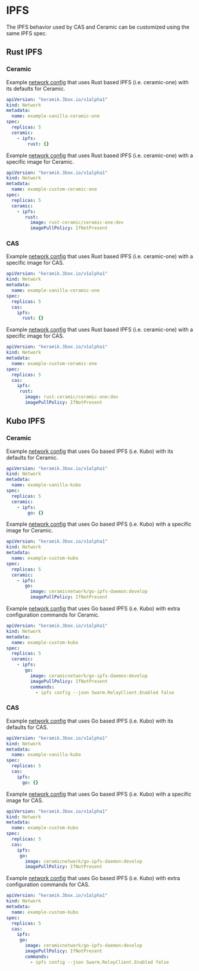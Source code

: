 # IPFS

The IPFS behavior used by CAS and Ceramic can be customized using the same IPFS spec.

## Rust IPFS

### Ceramic

Example [network config](./setup_network.md) that uses Rust based IPFS (i.e. ceramic-one) with its defaults for Ceramic.

```yaml
apiVersion: "keramik.3box.io/v1alpha1"
kind: Network
metadata:
  name: example-vanilla-ceramic-one
spec:
  replicas: 5
  ceramic:
    - ipfs:
        rust: {}
```

Example [network config](./setup_network.md) that uses Rust based IPFS (i.e. ceramic-one) with a specific image for Ceramic.

```yaml
apiVersion: "keramik.3box.io/v1alpha1"
kind: Network
metadata:
  name: example-custom-ceramic-one
spec:
  replicas: 5
  ceramic:
    - ipfs:
       rust:
         image: rust-ceramic/ceramic-one:dev
         imagePullPolicy: IfNotPresent
```

### CAS

Example [network config](./setup_network.md) that uses Rust based IPFS (i.e. ceramic-one) with a specific image for CAS.

```yaml
apiVersion: "keramik.3box.io/v1alpha1"
kind: Network
metadata:
  name: example-vanilla-ceramic-one
spec:
  replicas: 5
  cas:
    ipfs:
      rust: {}
```

Example [network config](./setup_network.md) that uses Rust based IPFS (i.e. ceramic-one) with a specific image for CAS.

```yaml
apiVersion: "keramik.3box.io/v1alpha1"
kind: Network
metadata:
  name: example-custom-ceramic-one
spec:
  replicas: 5
  cas:
    ipfs:
     rust:
       image: rust-ceramic/ceramic-one:dev
       imagePullPolicy: IfNotPresent
```

## Kubo IPFS

### Ceramic

Example [network config](./setup_network.md) that uses Go based IPFS (i.e. Kubo) with its defaults for Ceramic.

```yaml
apiVersion: "keramik.3box.io/v1alpha1"
kind: Network
metadata:
  name: example-vanilla-kubo
spec:
  replicas: 5
  ceramic:
    - ipfs:
        go: {}
```

Example [network config](./setup_network.md) that uses Go based IPFS (i.e. Kubo) with a specific image for Ceramic.

```yaml
apiVersion: "keramik.3box.io/v1alpha1"
kind: Network
metadata:
  name: example-custom-kubo
spec:
  replicas: 5
  ceramic:
    - ipfs:
       go:
         image: ceramicnetwork/go-ipfs-daemon:develop
         imagePullPolicy: IfNotPresent
```

Example [network config](./setup_network.md) that uses Go based IPFS (i.e. Kubo) with extra configuration commands for Ceramic.

```yaml
apiVersion: "keramik.3box.io/v1alpha1"
kind: Network
metadata:
  name: example-custom-kubo
spec:
  replicas: 5
  ceramic:
    - ipfs:
       go:
         image: ceramicnetwork/go-ipfs-daemon:develop
         imagePullPolicy: IfNotPresent
         commands:
           - ipfs config --json Swarm.RelayClient.Enabled false
```

### CAS

Example [network config](./setup_network.md) that uses Go based IPFS (i.e. Kubo) with its defaults for CAS.

```yaml
apiVersion: "keramik.3box.io/v1alpha1"
kind: Network
metadata:
  name: example-vanilla-kubo
spec:
  replicas: 5
  cas:
    ipfs:
      go: {}
```

Example [network config](./setup_network.md) that uses Go based IPFS (i.e. Kubo) with a specific image for CAS.

```yaml
apiVersion: "keramik.3box.io/v1alpha1"
kind: Network
metadata:
  name: example-custom-kubo
spec:
  replicas: 5
  cas:
    ipfs:
     go:
       image: ceramicnetwork/go-ipfs-daemon:develop
       imagePullPolicy: IfNotPresent
```

Example [network config](./setup_network.md) that uses Go based IPFS (i.e. Kubo) with extra configuration commands for CAS.

```yaml
apiVersion: "keramik.3box.io/v1alpha1"
kind: Network
metadata:
  name: example-custom-kubo
spec:
  replicas: 5
  cas:
    ipfs:
     go:
       image: ceramicnetwork/go-ipfs-daemon:develop
       imagePullPolicy: IfNotPresent
       commands:
         - ipfs config --json Swarm.RelayClient.Enabled false
```
